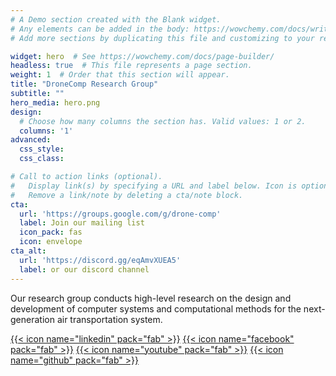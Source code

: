 ```yaml
---
# A Demo section created with the Blank widget.
# Any elements can be added in the body: https://wowchemy.com/docs/writing-markdown-latex/
# Add more sections by duplicating this file and customizing to your requirements.

widget: hero  # See https://wowchemy.com/docs/page-builder/
headless: true  # This file represents a page section.
weight: 1  # Order that this section will appear.
title: "DroneComp Research Group"
subtitle: ""
hero_media: hero.png
design:
  # Choose how many columns the section has. Valid values: 1 or 2.
  columns: '1'
advanced:
  css_style:
  css_class:

# Call to action links (optional).
#   Display link(s) by specifying a URL and label below. Icon is optional for `cta`.
#   Remove a link/note by deleting a cta/note block.
cta:
  url: 'https://groups.google.com/g/drone-comp'
  label: Join our mailing list
  icon_pack: fas
  icon: envelope
cta_alt:
  url: 'https://discord.gg/eqAmvXUEA5'
  label: or our discord channel
---
```


Our research group conducts high-level research on the design and development
of computer systems and computational methods for the next-generation air
transportation system.

[{{< icon name="linkedin" pack="fab" >}}](https://www.linkedin.com/company/76928182/)
[{{< icon name="facebook" pack="fab" >}}](https://www.facebook.com/drone.comp.7)
[{{< icon name="youtube" pack="fab" >}}](https://www.youtube.com/channel/UC6g9n3EuVUNb19h8Oh9LynA)
[{{< icon name="github" pack="fab" >}}](https://github.com/drone-comp)
